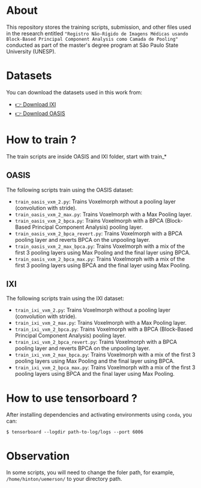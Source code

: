 # About

This repository stores the training scripts, submission, and other files used in the research entitled `"Registro Não-Rígido de Imagens Médicas usando Block-Based Principal Component Analysis como Camada de Pooling"` conducted as part of the master's degree program at São Paulo State University (UNESP).

# Datasets

You can download the datasets used in this work from:

- [👉 Download IXI](https://github.com/junyuchen245/TransMorph_Transformer_for_Medical_Image_Registration/blob/main/IXI/TransMorph_on_IXI.md)
- [👉 Download OASIS](https://github.com/junyuchen245/TransMorph_Transformer_for_Medical_Image_Registration/blob/main/OASIS/TransMorph_on_OASIS.md)

# How to train ?

The train scripts are inside OASIS and IXI folder, start with train_*

## OASIS

The following scripts train using the OASIS dataset:

- `train_oasis_vxm_2.py`: Trains Voxelmorph without a pooling layer (convolution with stride).
- `train_oasis_vxm_2_max.py`: Trains Voxelmorph with a Max Pooling layer.
- `train_oasis_vxm_2_bpca.py`: Trains Voxelmorph with a BPCA (Block-Based Principal Component Analysis) pooling layer.
- `train_oasis_vxm_2_bpca_revert.py`: Trains Voxelmorph with a BPCA pooling layer and reverts BPCA on the unpooling layer.
- `train_oasis_vxm_2_max_bpca.py`: Trains Voxelmorph with a mix of the first 3 pooling layers using Max Pooling and the final layer using BPCA.
- `train_oasis_vxm_2_bpca_max.py`: Trains Voxelmorph with a mix of the first 3 pooling layers using BPCA and the final layer using Max Pooling.

## IXI

The following scripts train using the IXI dataset:

- `train_ixi_vxm_2.py`: Trains Voxelmorph without a pooling layer (convolution with stride).
- `train_ixi_vxm_2_max.py`: Trains Voxelmorph with a Max Pooling layer.
- `train_ixi_vxm_2_bpca.py`: Trains Voxelmorph with a BPCA (Block-Based Principal Component Analysis) pooling layer.
- `train_ixi_vxm_2_bpca_revert.py`: Trains Voxelmorph with a BPCA pooling layer and reverts BPCA on the unpooling layer.
- `train_ixi_vxm_2_max_bpca.py`: Trains Voxelmorph with a mix of the first 3 pooling layers using Max Pooling and the final layer using BPCA.
- `train_ixi_vxm_2_bpca_max.py`: Trains Voxelmorph with a mix of the first 3 pooling layers using BPCA and the final layer using Max Pooling.

# How to use tensorboard ?

After installing dependencies and activating environments using `conda`, you can:

```
$ tensorboard --logdir path-to-log/logs --port 6006
```

# Observation

In some scripts, you will need to change the foler path, for example, `/home/hinton/uemerson/` to your directory path.
